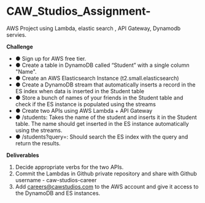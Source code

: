 # CAW_Studios_Assignment-
AWS Project using Lambda, elastic search , API Gateway, Dynamodb servies. 


**Challenge**
- ● Sign up for AWS free tier.
- ● Create a table in DynamoDB called “Student” with a single column "Name".
- ● Create an AWS Elasticsearch Instance (t2.small.elasticsearch)
- ● Create a DynamoDB stream that automatically inserts a record in the ES index when data is
inserted in the Student table
- ● Store a bunch of names of your friends in the Student table and check if the ES instance is
populated using the streams
- ● Create two APIs using AWS Lambda + API Gateway
- ● /students: Takes the name of the student and inserts it in the Student table. The name should get
inserted in the ES instance automatically using the streams.
- ● /students?query=: Should search the ES index with the query and return the results.

**Deliverables**
1. Decide appropriate verbs for the two APIs.
2. Commit the Lambdas in Github private repository and share with Github username -
caw-studios-career
3. Add careers@cawstudios.com to the AWS account and give it access to the DynamoDB and ES
instances.
